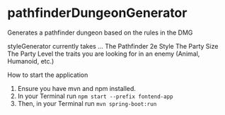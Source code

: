 # pathfinderDungeonGenerator
Generates a pathfinder dungeon based on the rules in the DMG

styleGenerator currently takes ...
The Pathfinder 2e Style
The Party Size
The Party Level
the traits you are looking for in an enemy (Animal, Humanoid, etc.)


How to start the application
1. Ensure you have mvn and npm installed.
2. In your Terminal run `npm start --prefix fontend-app`
3. Then, in your Terminal run `mvn spring-boot:run` 

